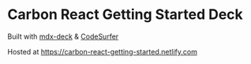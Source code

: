 # Carbon React Getting Started Deck

Built with [mdx-deck](https://github.com/jxnblk/mdx-deck) & [CodeSurfer](https://github.com/pomber/code-surfer)

Hosted at https://carbon-react-getting-started.netlify.com
